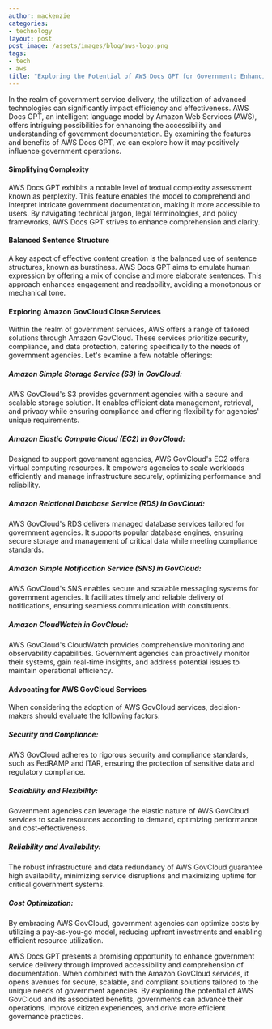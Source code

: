 ```yaml
---
author: mackenzie
categories:
- technology
layout: post
post_image: /assets/images/blog/aws-logo.png
tags:
- tech
- aws
title: "Exploring the Potential of AWS Docs GPT for Government: Enhancing Service Delivery"
---
```


In the realm of government service delivery, the utilization of advanced technologies can significantly impact efficiency and effectiveness. AWS Docs GPT, an intelligent language model by Amazon Web Services (AWS), offers intriguing possibilities for enhancing the accessibility and understanding of government documentation. By examining the features and benefits of AWS Docs GPT, we can explore how it may positively influence government operations.

#### Simplifying Complexity
AWS Docs GPT exhibits a notable level of textual complexity assessment known as perplexity. This feature enables the model to comprehend and interpret intricate government documentation, making it more accessible to users. By navigating technical jargon, legal terminologies, and policy frameworks, AWS Docs GPT strives to enhance comprehension and clarity.

#### Balanced Sentence Structure
A key aspect of effective content creation is the balanced use of sentence structures, known as burstiness. AWS Docs GPT aims to emulate human expression by offering a mix of concise and more elaborate sentences. This approach enhances engagement and readability, avoiding a monotonous or mechanical tone.

#### Exploring Amazon GovCloud Close Services
Within the realm of government services, AWS offers a range of tailored solutions through Amazon GovCloud. These services prioritize security, compliance, and data protection, catering specifically to the needs of government agencies. Let's examine a few notable offerings:

##### Amazon Simple Storage Service (S3) in GovCloud:
AWS GovCloud's S3 provides government agencies with a secure and scalable storage solution. It enables efficient data management, retrieval, and privacy while ensuring compliance and offering flexibility for agencies' unique requirements.

##### Amazon Elastic Compute Cloud (EC2) in GovCloud:
Designed to support government agencies, AWS GovCloud's EC2 offers virtual computing resources. It empowers agencies to scale workloads efficiently and manage infrastructure securely, optimizing performance and reliability.

##### Amazon Relational Database Service (RDS) in GovCloud:
AWS GovCloud's RDS delivers managed database services tailored for government agencies. It supports popular database engines, ensuring secure storage and management of critical data while meeting compliance standards.

##### Amazon Simple Notification Service (SNS) in GovCloud:
AWS GovCloud's SNS enables secure and scalable messaging systems for government agencies. It facilitates timely and reliable delivery of notifications, ensuring seamless communication with constituents.

##### Amazon CloudWatch in GovCloud:
AWS GovCloud's CloudWatch provides comprehensive monitoring and observability capabilities. Government agencies can proactively monitor their systems, gain real-time insights, and address potential issues to maintain operational efficiency.

#### Advocating for AWS GovCloud Services
When considering the adoption of AWS GovCloud services, decision-makers should evaluate the following factors:

##### Security and Compliance:
AWS GovCloud adheres to rigorous security and compliance standards, such as FedRAMP and ITAR, ensuring the protection of sensitive data and regulatory compliance.

##### Scalability and Flexibility:
Government agencies can leverage the elastic nature of AWS GovCloud services to scale resources according to demand, optimizing performance and cost-effectiveness.

##### Reliability and Availability: 
The robust infrastructure and data redundancy of AWS GovCloud guarantee high availability, minimizing service disruptions and maximizing uptime for critical government systems.

##### Cost Optimization:
By embracing AWS GovCloud, government agencies can optimize costs by utilizing a pay-as-you-go model, reducing upfront investments and enabling efficient resource utilization.

AWS Docs GPT presents a promising opportunity to enhance government service delivery through improved accessibility and comprehension of documentation. When combined with the Amazon GovCloud services, it opens avenues for secure, scalable, and compliant solutions tailored to the unique needs of government agencies. By exploring the potential of AWS GovCloud and its associated benefits, governments can advance their operations, improve citizen experiences, and drive more efficient governance practices.